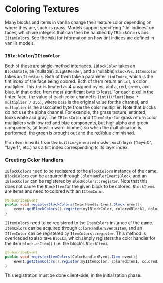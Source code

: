 Coloring Textures
=================

Many blocks and items in vanilla change their texture color depending on where they are, such as grass. Models support specifying "tint indices" on faces, which are integers that can then be handled by `IBlockColor`s and `IItemColor`s. See the [wiki][] for information on how tint indices are defined in vanilla models.

### `IBlockColor`/`IItemColor`

Both of these are single-method interfaces. `IBlockColor` takes an `BlockState`, an (nullable) `ILightReader`, and a (nullable) `BlockPos`. `IItemColor` takes an `ItemStack`. Both of them take a parameter `tintIndex`, which is the tint index of the face being colored. Both of them return an `int`, a color multiplier. This `int` is treated as 4 unsigned bytes, alpha, red, green, and blue, in that order, from most significant byte to least. For each pixel in the tinted face, the value of each color channel is `(int)((float)base * multiplier / 255)`, where `base` is the original value for the channel, and `multiplier` is the associated byte from the color multiplier. Note that blocks do not use the alpha channel. For example, the grass texture, untinted, looks white and gray. The `IBlockColor` and `IItemColor` for grass return color multipliers with low red and blue components, but high alpha and green components, (at least in warm biomes) so when the multiplication is performed, the green is brought out and the red/blue diminished.

If an item inherits from the `builtin/generated` model, each layer ("layer0", "layer1", etc.) has a tint index corresponding to its layer index.

### Creating Color Handlers

`IBlockColors` need to be registered to the `BlockColors` instance of the game. `BlockColors` can be acquired through `ColorHandlerEvent$Block`, and an `IBlockColor` can be registered by `BlockColors::register`. Note that this does not cause the `BlockItem` for the given block to be colored. `BlockItem`s are items and need to colored with an `IItemColor`.

```java
@SubscribeEvent
public void registerBlockColors(ColorHandlerEvent.Block event){
    event.getBlockColors().register(myIBlockColor, coloredBlock1, coloredBlock2, ...);
}
```

`IItemColors` need to be registered to the `ItemColors` instance of the game. `ItemColors` can be acquired through `ColorHandlerEvent$Item`, and an `IItemColor` can be registered by `ItemColors::register`. This method is overloaded to also take `Block`s, which simply registers the color handler for the item `block.asItem()` (i.e. the block's `BlockItem`).

```java
@SubscribeEvent
public void registerItemColors(ColorHandlerEvent.Item event){
    event.getItemColors().register(myIItemColor, coloredItem1, coloredItem2, ...);
}
```

This registration must be done client-side, in the initialization phase.

[wiki]: https://minecraft.gamepedia.com/Model#Block_models
